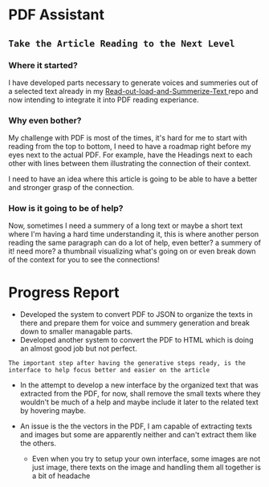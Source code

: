 # PDF Assistant

## ```Take the Article Reading to the Next Level```

### Where it started?
I have developed parts necessary to generate voices and summeries out of a selected text already in my [Read-out-load-and-Summerize-Text
](https://github.com/aXlireza/Read-out-load-and-Summerize-Text) repo and now intending to integrate it into PDF reading experiance.

### Why even bother?
My challenge with PDF is most of the times, it's hard for me to start with reading from the top to bottom, I need to have a roadmap right before my eyes next to the actual PDF. For example, have the Headings next to each other with lines between them illustrating the connection of their context.

I need to have an idea where this article is going to be able to have a better and stronger grasp of the connection.

### How is it going to be of help?
Now, sometimes I need a summery of a long text or maybe a short text where I'm having a hard time understanding it, this is where another person reading the same paragraph can do a lot of help, even better? a summery of it! need more? a thumbnail visualizing what's going on or even break down of the context for you to see the connections!

# Progress Report
- Developed the system to convert PDF to JSON to organize the texts in there and prepare them for voice and summery generation and break down to smaller managable parts.
- Developed another system to convert the PDF to HTML which is doing an almost good job but not perfect.

```The important step after having the generative steps ready, is the interface to help focus better and easier on the article```

- In the attempt to develop a new interface by the organized text that was extracted from the PDF, for now, shall remove the small texts where they wouldn't be much of a help and maybe include it later to the related text by hovering maybe.

- An issue is the the vectors in the PDF, I am capable of extracting texts and images but some are apparently neither and can't extract them like the others.
  - Even when you try to setup your own interface, some images are not just image, there texts on the image and handling them all together is a bit of headache